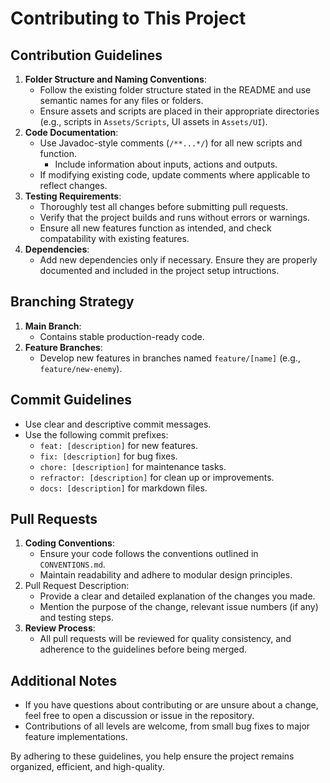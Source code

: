 # Contributing to This Project
## Contribution Guidelines
1. **Folder Structure and Naming Conventions**:
   - Follow the existing folder structure stated in the README and use semantic names for any files or folders.
   - Ensure assets and scripts are placed in their appropriate directories (e.g., scripts in `Assets/Scripts`, UI assets in `Assets/UI`).
2. **Code Documentation**:
   - Use Javadoc-style comments (`/**...*/`) for all new scripts and function.
     - Include information about inputs, actions and outputs.
   - If modifying existing code, update comments where applicable to reflect changes.
3. **Testing Requirements**:
   - Thoroughly test all changes before submitting pull requests.
   - Verify that the project builds and runs without errors or warnings.
   - Ensure all new features function as intended, and check compatability with existing features.
4. **Dependencies**:
   - Add new dependencies only if necessary. Ensure they are properly documented and included in the project setup intructions.
## Branching Strategy
1. **Main Branch**:
   - Contains stable production-ready code.
2. **Feature Branches**:
   - Develop new features in branches named `feature/[name]` (e.g., `feature/new-enemy`).
## Commit Guidelines
- Use clear and descriptive commit messages.
- Use the following commit prefixes:
   - `feat: [description]` for new features.
   - `fix: [description]` for bug fixes.
   - `chore: [description]` for maintenance tasks.
   - `refractor: [description]` for clean up or improvements.
   - `docs: [description]` for markdown files.
## Pull Requests
1. **Coding Conventions**:
   - Ensure your code follows the conventions outlined in `CONVENTIONS.md`.
   - Maintain readability and adhere to modular design principles.
2. Pull Request Description:
   - Provide a clear and detailed explanation of the changes you made.
   - Mention the purpose of the change, relevant issue numbers (if any) and testing steps.
3. **Review Process**:
   - All pull requests will be reviewed for quality consistency, and adherence to the guidelines before being merged.

## Additional Notes
- If you have questions about contributing or are unsure about a change, feel free to open a discussion or issue in the repository.
- Contributions of all levels are welcome, from small bug fixes to major feature implementations.

By adhering to these guidelines, you help ensure the project remains organized, efficient, and high-quality.